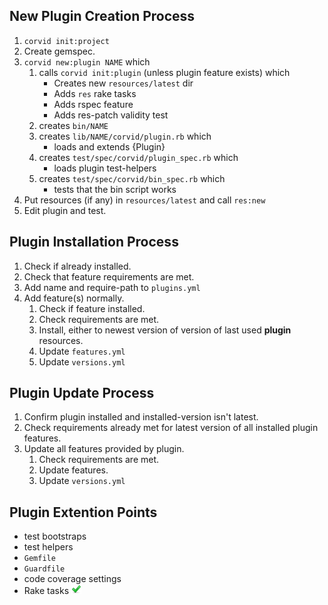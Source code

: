 New Plugin Creation Process
---------------------------
1. `corvid init:project`
1. Create gemspec.
1. `corvid new:plugin NAME` which
   1. calls `corvid init:plugin` (unless plugin feature exists) which
      * Creates new `resources/latest` dir
      * Adds `res` rake tasks
      * Adds rspec feature
      * Adds res-patch validity test
   1. creates `bin/NAME`
   1. creates `lib/NAME/corvid/plugin.rb` which
      * loads and extends {Plugin}
   1. creates `test/spec/corvid/plugin_spec.rb` which
      * loads plugin test-helpers
   1. creates `test/spec/corvid/bin_spec.rb` which
      * tests that the bin script works
1. Put resources (if any) in `resources/latest` and call `res:new`
1. Edit plugin and test.


Plugin Installation Process
---------------------------
1. Check if already installed.
1. Check that feature requirements are met.
1. Add name and require-path to `plugins.yml`
1. Add feature(s) normally.
   1. Check if feature installed.
   1. Check requirements are met.
   1. Install, either to newest version of version of last used **plugin** resources.
   1. Update `features.yml`
   1. Update `versions.yml`

Plugin Update Process
---------------------
1. Confirm plugin installed and installed-version isn't latest.
1. Check requirements already met for latest version of all installed plugin features.
1. Update all features provided by plugin.
   1. Check requirements are met.
   1. Update features.
   1. Update `versions.yml`


Plugin Extention Points
-----------------------
* test bootstraps
* test helpers
* `Gemfile`
* `Guardfile`
* code coverage settings
* Rake tasks ![Done](done.png)
